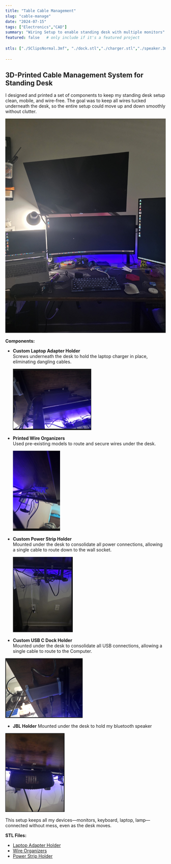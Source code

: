 ```yaml
---
title: "Table Cable Management"
slug: "cable-manage"
date: "2024-07-15"
tags: ["Electronics","CAD"]
summary: "Wiring Setup to enable standing desk with multiple monitors"
featured: false   # only include if it's a featured project

stls: ["./5ClipsNormal.3mf", "./dock.stl","./charger.stl","./speaker.3mf"]

---
```


## 3D-Printed Cable Management System for Standing Desk  
I designed and printed a set of components to keep my standing desk setup clean, mobile, and wire-free. The goal was to keep all wires tucked underneath the desk, so the entire setup could move up and down smoothly without clutter.

![alt text](image_43666.jpg)

**Components:**
- **Custom Laptop Adapter Holder**  
  Screws underneath the desk to hold the laptop charger in place, eliminating dangling cables.

  ![alt text](image_872224.png)

- **Printed Wire Organizers**  
  Used pre-existing models to route and secure wires under the desk.

  ![alt text](image_380649.png)

- **Custom Power Strip Holder**  
  Mounted under the desk to consolidate all power connections, allowing a single cable to route down to the wall socket.

  ![alt text](image_663612.png)

- **Custom USB C Dock Holder**  
Mounted under the desk to consolidate all USB connections, allowing a single cable to route to the Computer.

![alt text](image_118566.png)


-  **JBL Holder** 
  Mounted under the desk to hold my bluetooth speaker

  ![alt text](image_178425.png)





This setup keeps all my devices—monitors, keyboard, laptop, lamp—connected without mess, even as the desk moves.

**STL Files:**  
- [Laptop Adapter Holder](#)  
- [Wire Organizers](#)  
- [Power Strip Holder](#)

